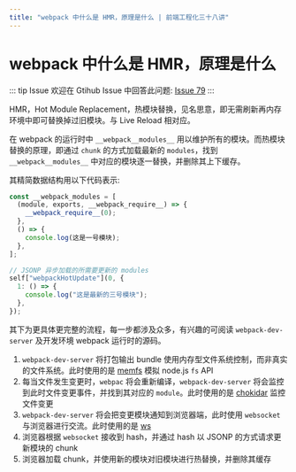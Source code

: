 ```yaml
---
title: "webpack 中什么是 HMR，原理是什么 | 前端工程化三十八讲"
---
```


# webpack 中什么是 HMR，原理是什么

::: tip Issue
欢迎在 Gtihub Issue 中回答此问题: [Issue 79](https://github.com/shfshanyue/Daily-Question/issues/79)
:::

HMR，Hot Module Replacement，热模块替换，见名思意，即无需刷新再内存环境中即可替换掉过旧模块。与 Live Reload 相对应。

在 webpack 的运行时中 `__webpack__modules__` 用以维护所有的模块。而热模块替换的原理，即通过 `chunk` 的方式加载最新的 `modules`，找到 `__webpack__modules__` 中对应的模块逐一替换，并删除其上下缓存。

其精简数据结构用以下代码表示:

```js
const __webpack_modules = [
  (module, exports, __webpack_require__) => {
    __webpack_require__(0);
  },
  () => {
    console.log(这是一号模块);
  },
];

// JSONP 异步加载的所需要更新的 modules
self["webpackHotUpdate"](0, {
  1: () => {
    console.log("这是最新的三号模块");
  },
});
```

其下为更具体更完整的流程，每一步都涉及众多，有兴趣的可阅读 `webpack-dev-server` 及开发环境 webpack 运行时的源码。

1. `webpack-dev-server` 将打包输出 bundle 使用内存型文件系统控制，而非真实的文件系统。此时使用的是 [memfs](https://github.com/streamich/memfs) 模拟 node.js `fs` API
1. 每当文件发生变更时，`webpac` 将会重新编译，`webpack-dev-server` 将会监控到此时文件变更事件，并找到其对应的 `module`。此时使用的是 [chokidar](https://github.com/paulmillr/chokidar) 监控文件变更
1. `webpack-dev-server` 将会把变更模块通知到浏览器端，此时使用 `websocket` 与浏览器进行交流。此时使用的是 [ws](https://github.com/websockets/ws)
1. 浏览器根据 `websocket` 接收到 hash，并通过 hash 以 JSONP 的方式请求更新模块的 chunk
1. 浏览器加载 chunk，并使用新的模块对旧模块进行热替换，并删除其缓存
